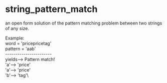 # string_pattern_match
an open form solution of the pattern matching problem between two strings of any size.


Example: \
       word = 'pricepricetag'\
        pattern = 'aab'\
       -----------------------\
  yields--> Pattern match!\
            'a'--> 'price'\
            'a'--> 'price'\
            'b'--> 'tag'\
